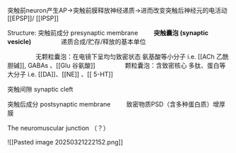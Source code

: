 突触前neuron产生AP$\to$突触前膜释放神经递质$\to$进而改变突触后神经元的电活动
[[EPSP]]/ [[IPSP]] 

Structure:
突触前成分 presynaptic membrane
$\qquad$**突触囊泡 (synaptic vesicle)**
$\qquad\qquad$递质合成/贮存/释放的基本单位

$\qquad\qquad$无颗粒囊泡：在电镜下呈均匀致密状态
						    氨基酸等小分子 i.e. [[ACh 乙酰胆碱]], GABAs 、[[Glu 谷氨酸]]
$\qquad\qquad$颗粒囊泡：含致密核心
					    多肽、蛋白等大分子 i.e. [[DA]]、[[NE]]  、[[ 5-HT]]

突触间隙 synaptic cleft

突触后成分 postsynaptic membrane
$\qquad$致密物质PSD（含多种蛋白质）增厚膜


The neuromuscular junction （？）

![[Pasted image 20250321222152.png]]
